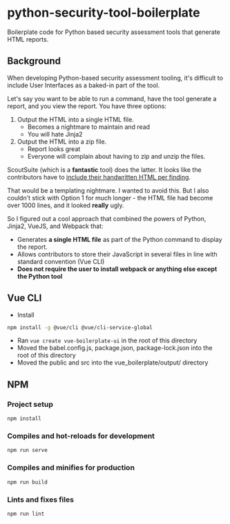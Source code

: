 # python-security-tool-boilerplate

Boilerplate code for Python based security assessment tools that generate HTML reports.

## Background

When developing Python-based security assessment tooling, it's difficult to include User Interfaces as a baked-in part of the tool.

Let's say you want to be able to run a command, have the tool generate a report, and you view the report. You have three options:
1. Output the HTML into a single HTML file.
   * Becomes a nightmare to maintain and read
   * You will hate Jinja2
2. Output the HTML into a zip file.
   * Report looks great
   * Everyone will complain about having to zip and unzip the files.

ScoutSuite (which is a **fantastic** tool) does the latter. It looks like the contributors have to [include their handwritten HTML per finding](https://github.com/nccgroup/ScoutSuite/blob/master/ScoutSuite/output/data/html/partials/aws/services.acm.regions.id.certificates.html).

That would be a templating nightmare. I wanted to avoid this. But I also couldn't stick with Option 1 for much longer - the HTML file had become over 1000 lines, and it looked **really** ugly.

So I figured out a cool approach that combined the powers of Python, Jinja2, VueJS, and Webpack that:
* Generates **a single HTML file** as part of the Python command to display the report.
* Allows contributors to store their JavaScript in several files in line with standard convention (Vue CLI)
* **Does not require the user to install webpack or anything else except the Python tool**


## Vue CLI

* Install

```bash
npm install -g @vue/cli @vue/cli-service-global
```

* Ran `vue create vue-boilerplate-ui` in the root of this directory
* Moved the babel.config.js, package.json, package-lock.json into the root of this directory
* Moved the public and src into the vue_boilerplate/output/ directory


## NPM

### Project setup
```
npm install
```

### Compiles and hot-reloads for development
```
npm run serve
```

### Compiles and minifies for production
```
npm run build
```

### Lints and fixes files
```
npm run lint
```

